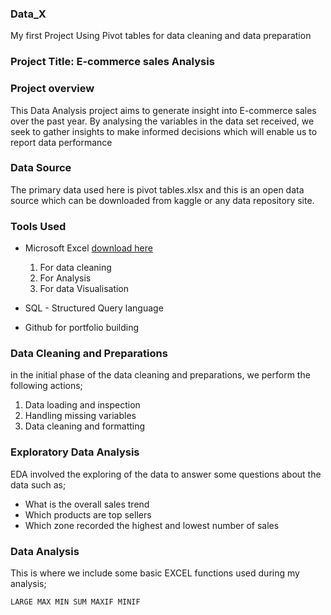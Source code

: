 ### Data_X
My first Project Using Pivot tables for data cleaning and data preparation

### Project Title: E-commerce sales Analysis

### Project overview
This Data Analysis project aims to generate insight into E-commerce sales over the past year. By analysing the variables in the data set received, we seek to gather insights to make informed decisions which will enable us to report data performance

### Data Source
The primary data used here is pivot tables.xlsx and this is an open data source which can be downloaded from kaggle or any data repository site.

### Tools Used

- Microsoft Excel [download here](https://www.microsoft.com)
  1. For data cleaning
  2. For Analysis
  3. For data Visualisation
     
- SQL - Structured Query language
- Github for portfolio building

### Data Cleaning and Preparations
in the initial phase of the data cleaning and preparations, we perform the following actions;
   1. Data loading and inspection
   2. Handling missing variables
   3. Data cleaning and formatting

### Exploratory Data Analysis
EDA involved the exploring of the data to answer some questions about the data such as;
- What is the overall sales trend
- Which products are top sellers
- Which zone recorded the highest and lowest number of sales

### Data Analysis
This is where we include some basic EXCEL functions used during my analysis;

```EXCEL
LARGE MAX MIN SUM MAXIF MINIF
```
